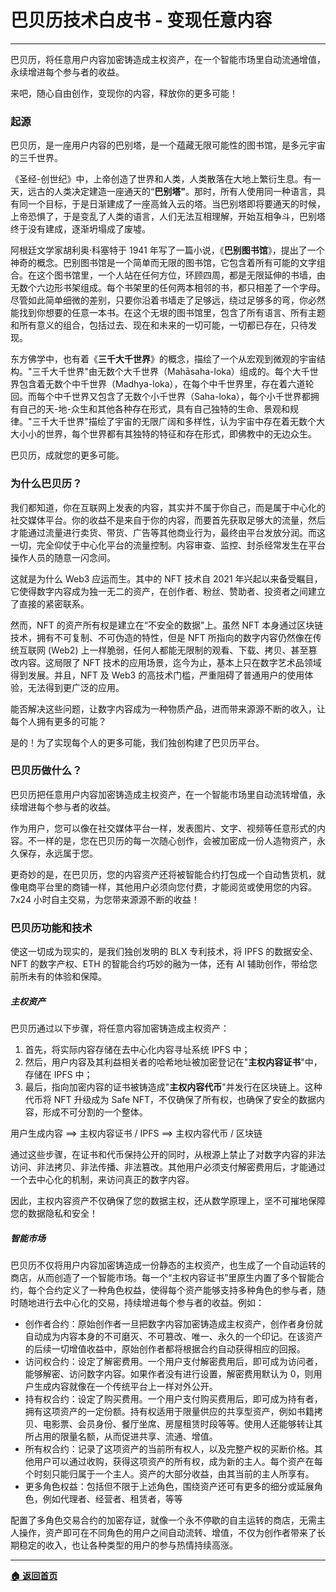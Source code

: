# 巴贝历技术白皮书 - 变现任意内容

---

巴贝历，将任意用户内容加密铸造成主权资产，在一个智能市场里自动流通增值，永续增进每个参与者的收益。

来吧，随心自由创作，变现你的内容，释放你的更多可能！

### 起源

巴贝历，是一座用户内容的巴别塔，是一个蕴藏无限可能性的图书馆，是多元宇宙的三千世界。

《圣经-创世纪》中，上帝创造了世界和人类，人类散落在大地上繁衍生息。有一天，远古的人类决定建造一座通天的“**巴别塔"**。那时，所有人使用同一种语言，具有同一个目标，于是日渐建成了一座高耸入云的塔。当巴别塔即将要通天的时候，上帝恐惧了，于是变乱了人类的语言，人们无法互相理解，开始互相争斗，巴别塔终于没有建成，逐渐坍塌成了废墟。

阿根廷文学家胡利奥·科塞特于 1941 年写了一篇小说，《**巴别图书馆**》，提出了一个神奇的概念。巴别图书馆是一个简单而无限的图书馆，它包含着所有可能的文字组合。在这个图书馆里，一个人站在任何方位，环顾四周，都是无限延伸的书墙，由无数个六边形书架组成。每个书架里的任何两本相邻的书，都只相差了一个字母。尽管如此简单细微的差别，只要你沿着书墙走了足够远，绕过足够多的弯，你必然能找到你想要的任意一本书。在这个无垠的图书馆里，包含了所有语言、所有主题和所有意义的组合，包括过去、现在和未来的一切可能，一切都已存在，只待发现。

东方佛学中，也有着《**三千大千世界**》的概念，描绘了一个从宏观到微观的宇宙结构。"三千大千世界"由无数个大千世界（Mahāsaha-loka）组成的。每个大千世界包含着无数个中千世界（Madhya-loka），在每个中千世界里，存在着六道轮回。而每个中千世界又包含了无数个小千世界（Saha-loka），每个小千世界都拥有自己的天-地-众生和其他各种存在形式，具有自己独特的生命、景观和规律。"三千大千世界"描绘了宇宙的无限广阔和多样性，认为宇宙中存在着无数个大大小小的世界，每个世界都有其独特的特征和存在形式，即佛教中的无边众生。

巴贝历，成就您的更多可能。

### 为什么巴贝历？

我们都知道，你在互联网上发表的内容，其实并不属于你自己，而是属于中心化的社交媒体平台。你的收益不是来自于你的内容，而要首先获取足够大的流量，然后才能通过流量进行卖货、带货、广告等其他商业行为，最终由平台发放分润。而这一切，完全仰仗于中心化平台的流量控制。内容审查、监控、封杀经常发生在平台操作人员的随意一闪念间。

这就是为什么 Web3 应运而生。其中的 NFT 技术自 2021 年兴起以来备受瞩目，它使得数字内容成为独一无二的资产，在创作者、粉丝、赞助者、投资者之间建立了直接的紧密联系。

然而，NFT 的资产所有权是建立在“不安全的数据"上。虽然 NFT 本身通过区块链技术，拥有不可复制、不可伪造的特性，但是 NFT 所指向的数字内容仍然像在传统互联网 (Web2) 上一样脆弱，任何人都能无限制的观看、下载、拷贝、甚至篡改内容。这局限了 NFT 技术的应用场景，迄今为止，基本上只在数字艺术品领域得到发展。并且，NFT 及 Web3 的高技术门槛，严重阻碍了普通用户的使用体验，无法得到更广泛的应用。

能否解决这些问题，让数字内容成为一种物质产品，进而带来源源不断的收入，让每个人拥有更多的可能？

是的！为了实现每个人的更多可能，我们独创构建了巴贝历平台。

### 巴贝历做什么？

巴贝历把任意用户内容加密铸造成主权资产，在一个智能市场里自动流转增值，永续增进每个参与者的收益。

作为用户，您可以像在社交媒体平台一样，发表图片、文字、视频等任意形式的内容。不一样的是，您在巴贝历的每一次随心创作，会被加密成一份人造物资产，永久保存，永远属于您。

更奇妙的是，在巴贝历，您的内容资产还将被智能合约打包成一个自动售货机，就像电商平台里的商铺一样，其他用户必须向您付费，才能阅览或使用您的内容。7x24 小时自主交易，为您带来源源不断的收益！

### 巴贝历功能和技术

使这一切成为现实的，是我们独创发明的 BLX 专利技术，将 IPFS 的数据安全、 NFT 的数字产权、ETH 的智能合约巧妙的融为一体，还有 AI 辅助创作，带给您前所未有的体验和保障。

##### 主权资产

巴贝历通过以下步骤，将任意内容加密铸造成主权资产：

1. 首先，将实际内容存储在去中心化内容寻址系统 IPFS 中；
2. 然后，用户内容及其利益相关者的哈希地址被加密登记在"**主权内容证书**"中，存储在 IPFS 中；
3. 最后，指向加密内容的证书被铸造成"**主权内容代币**"并发行在区块链上。这种代币将 NFT 升级成为 Safe NFT，不仅确保了所有权，也确保了安全的数据内容，形成不可分割的一个整体。

用户生成内容 ==> 主权内容证书 / IPFS ==> 主权内容代币 / 区块链

通过这些步骤，在证书和代币保持公开的同时，从根源上禁止了对数字内容的非法访问、非法拷贝、非法传播、非法篡改。其他用户必须支付解密费用后，才能通过一个去中心化的机制，来访问真正的数字内容。

因此，主权内容资产不仅确保了您的数据主权，还从数学原理上，坚不可摧地保障您的数据隐私和安全！

##### 智能市场

巴贝历不仅将用户内容加密铸造成一份静态的主权资产，也生成了一个自动运转的商店，从而创造了一个智能市场。每一个“主权内容证书”里原生内置了多个智能合约，每个合约定义了一种角色权益，使得每个资产能够支持多种角色的参与者，随时随地进行去中心化的交易，持续增进每个参与者的收益。例如：

- 创作者合约：原始创作者一旦把数字内容加密铸造成主权资产，创作者身份就自动成为内容本身的不可磨灭、不可篡改、唯一、永久的一个印记。在该资产的后续一切增值收益中，原始创作者都将根据合约自动获得相应的回报。
- 访问权合约：设定了解密费用。一个用户支付解密费用后，即可成为访问者，能够解密、访问数字内容。如果作者没有进行设置，解密费用默认为 0，则用户生成内容就像在一个传统平台上一样对外公开。
- 持有权合约：设定了购买费用。一个用户支付购买费用后，即可成为持有者，拥有这项资产的一定份额。持有权适用于限量供应的共享型资产，例如书籍拷贝、电影票、会员身份、餐厅坐席、房屋租赁时段等等。使用人还能够转让其所占用的限量名额，从而促进共享、流通、增值。
- 所有权合约：记录了这项资产的当前所有权人，以及完整产权的买断价格。其他用户可以通过收购，获得这项资产的所有权，成为新的主人。每个资产在每个时刻只能归属于一个主人。资产的大部分收益，由其当前的主人所享有。
- 更多角色权益：包括但不限于上述角色，围绕资产还可有更多的细分或延展角色，例如代理者、经营者、租赁者，等等

配置了多角色交易合约的加密存证，就像一个永不停歇的自主运转的商店，无需主人操作，资产即可在不同角色的用户之间自动流转、增值，不仅为创作者带来了长期稳定的收入，也让各种类型的用户的参与热情持续高涨。

---

[**🏠 返回首页**](../../home.md)
